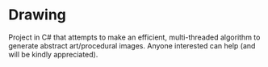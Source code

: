 # Drawing
Project in C# that attempts to make an efficient, multi-threaded algorithm to generate abstract art/procedural images. Anyone interested can help (and will be kindly appreciated).
